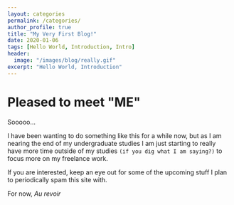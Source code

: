 ```yaml
---
layout: categories
permalink: /categories/
author_profile: true
title: "My Very First Blog!"
date: 2020-01-06
tags: [Hello World, Introduction, Intro]
header:
  image: "/images/blog/really.gif"
excerpt: "Hello World, Introduction"
---
```

# Pleased to meet "ME"

Sooooo...

I have been wanting to do something like this for a while now, but as I am nearing the end of my undergraduate studies I am just starting to really have more time outside of my studies `(if you dig what I am saying?)` to focus more on my freelance work.

If you are interested, keep an eye out for some of the upcoming stuff I plan to periodically spam this site with.

For now, *Au revoir*
